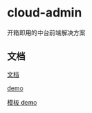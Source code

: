 # cloud-admin

开箱即用的中台前端解决方案

## 文档

[文档](https://vusion-templates.github.io/cloud-admin-site/)

[demo](https://vusion-templates.github.io/cloud-admin/)

[模板 demo](https://vusion-templates.github.io/cloud-admin-template/)
